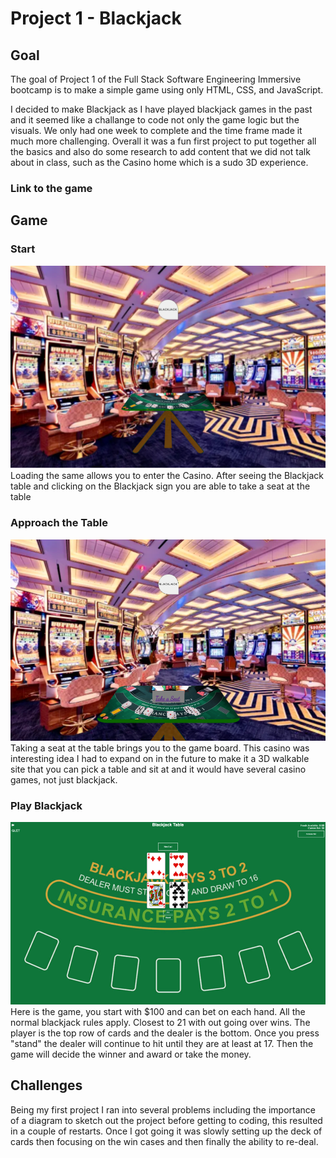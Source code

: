 # Project 1 - Blackjack

## Goal

The goal of Project 1 of the Full Stack Software Engineering Immersive bootcamp is to make a simple game using only HTML, CSS, and JavaScript.

I decided to make Blackjack as I have played blackjack games in the past and it seemed like a challange to code not only the game logic but the visuals. We only had one week to complete and the time frame made it much more challenging. Overall it was a fun first project to put together all the basics and also do some research to add content that we did not talk about in class, such as the Casino home which is a sudo 3D experience.

### Link to the game

## Game

### Start

<img src="./image/Intro.png">
Loading the same allows you to enter the Casino. 
After seeing the Blackjack table and clicking on the Blackjack sign you are able to take a seat at the table

### Approach the Table

<img src="./image/Approach.png">
Taking a seat at the table brings you to the game board. 
This casino was interesting idea I had to expand on in the future to make it a 3D walkable site that you can pick a table and sit at and it would have several casino games, not just blackjack.

### Play Blackjack

<img src="./image/Play.png">
Here is the game, you start with $100 and can bet on each hand. All the normal blackjack rules apply. Closest to 21 with out going over wins. The player is the top row of cards and the dealer is the bottom. 
Once you press "stand" the dealer will continue to hit until they are at least at 17. 
Then the game will decide the winner and award or take the money.

## Challenges

Being my first project I ran into several problems including the importance of a diagram to sketch out the project before getting to coding, this resulted in a couple of restarts. Once I got going it was slowly setting up the deck of cards then focusing on the win cases and then finally the ability to re-deal.

